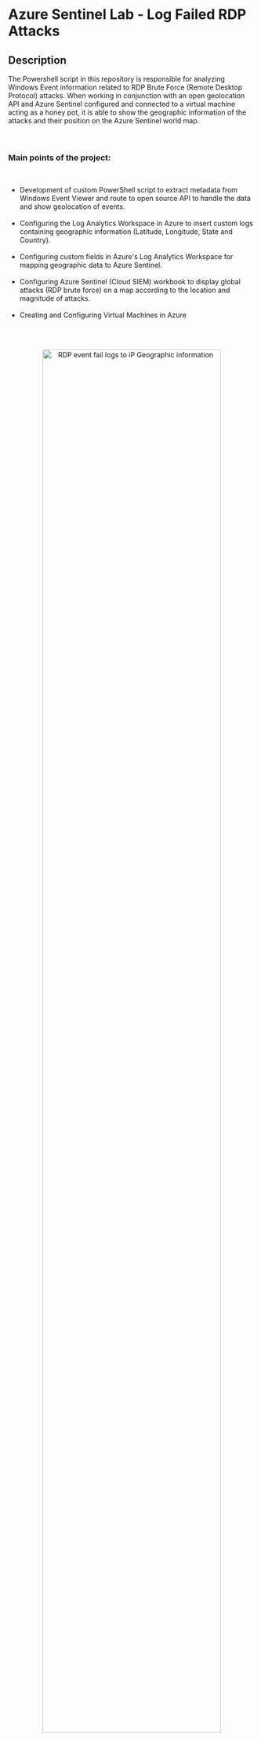 <h1>Azure Sentinel Lab - Log Failed RDP Attacks</h1>



<h2>Description</h2>
The Powershell script in this repository is responsible for analyzing Windows Event information related to RDP Brute Force (Remote Desktop Protocol) attacks. When working in conjunction with an open geolocation API and Azure Sentinel configured and connected to a virtual machine acting as a honey pot, it is able to show the geographic information of the attacks and their position on the Azure Sentinel world map.
<br />


<br />
<br />
<h3>Main points of the project:</h3>
<br />

- Development of custom PowerShell script to extract metadata from Windows Event Viewer and route to open source API to handle the data and show geolocation of events.<br /><br />
- Configuring the Log Analytics Workspace in Azure to insert custom logs containing geographic information (Latitude, Longitude, State and Country).<br /><br />
- Configuring custom fields in Azure's Log Analytics Workspace for mapping geographic data to Azure Sentinel.<br /><br />
- Configuring Azure Sentinel (Cloud SIEM) workbook to display global attacks (RDP brute force) on a map according to the location and magnitude of attacks.<br /><br />
- Creating and Configuring Virtual Machines in Azure
<br />
<br />


<p align="center">
<img src="https://i.imgur.com/9iWaGkX.png" height="85%" width="85%" alt="RDP event fail logs to iP Geographic information"/>
</p>
<br />
<p align="center">
<img src="https://i.imgur.com/y0NVDHg.png" height="85%" width="85%" alt="RDP event fail logs to iP Geographic information"/>
</p>
<br />
<p align="center">
<img src="https://i.imgur.com/IaEG6b3.png" height="85%" width="85%" alt="RDP event fail logs to iP Geographic information"/>
</p>
<br />
<h2>Languages</h2>

- <b>PowerShell:</b> Extraction of the Windows Event Viewer Logon Logs

<h2>Utilities</h2>

- <b>ipgeolocation.io:</b> Returns geographic information for a given IP

<h2>Attacks from Panama being logged with geographic information</h2>

<p align="center">
<img src="https://i.imgur.com/xqMmXOW.png" height="85%" width="85%" alt="Image Analysis Dataflow"/>
</p>

<h2>World map showing latest RDP attacks recorded around the world with geographical information.</h2>

<p align="center">
<img src="https://i.imgur.com/1OrJxcT.png" height="85%" width="85%" alt="Image Analysis Dataflow"/>
</p>
